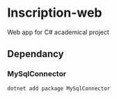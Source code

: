 # Inscription-web
Web app for C# academical project 

## Dependancy
### MySqlConnector
```bash
dotnet add package MySqlConnector
```
